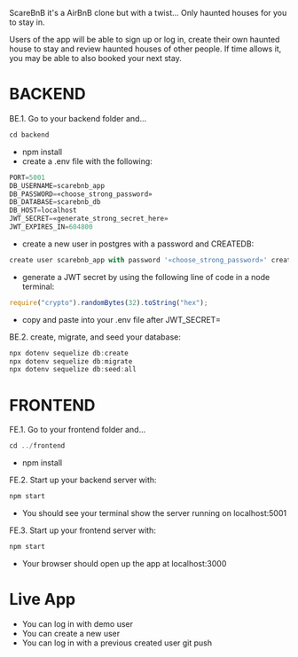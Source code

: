 ScareBnB it's a AirBnB clone but with a twist... Only haunted houses for you to stay in.

Users of the app will be able to sign up or log in, create their own haunted house to stay and review haunted houses of other people. If time allows it, you may be able to also booked your next stay.

# BACKEND
BE.1. Go to your backend folder and...
```js
cd backend
```
* npm install
* create a .env file with the following:
```js
PORT=5001
DB_USERNAME=scarebnb_app
DB_PASSWORD=«choose_strong_password»
DB_DATABASE=scarebnb_db
DB_HOST=localhost
JWT_SECRET=«generate_strong_secret_here»
JWT_EXPIRES_IN=604800
```
* create a new user in postgres with a password and CREATEDB:
```js
create user scarebnb_app with password '«choose_strong_password»' createdb;
```
* generate a JWT secret by using the following line of code in a node terminal:
```js
require("crypto").randomBytes(32).toString("hex");
```
* copy and paste into your .env file after JWT_SECRET=<the generated code>

BE.2. create, migrate, and seed your database:
```js
npx dotenv sequelize db:create
npx dotenv sequelize db:migrate
npx dotenv sequelize db:seed:all
```
# FRONTEND
FE.1. Go to your frontend folder and...
```js
cd ../frontend
```
* npm install

FE.2. Start up your backend server with:
```js
npm start
```
- You should see your terminal show the server running on localhost:5001

FE.3. Start up your frontend server with:
```js
npm start
```
- Your browser should open up the app at localhost:3000

# Live App
- You can log in with demo user
- You can create a new user
- You can log in with a previous created user
git push
